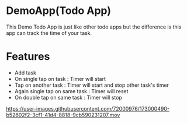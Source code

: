 # DemoApp(Todo App)

This Demo Todo App is just like other todo apps but the difference is this app can track the time of your task.

# Features
- Add task
- On single tap on task : Timer will start
- Tap on another task : Timer will start and stop other task's timer
- Again single tap on same task : Timer will reset
- On double tap on same task : Timer will stop

https://user-images.githubusercontent.com/72000976/173000490-b52602f2-3cf1-41d4-8818-9cb590231207.mov

